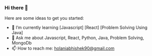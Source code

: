 ### Hi there 👋


Here are some ideas to get you started:


- 🌱 I’m currently learning [Javascript] [React] [Problem Solving Using Java]
- 💬 Ask me about Javascript, React, Python, Java, Problem Solving, MongoDb
- 📫 How to reach me: holaniabhishek90@gmail.com


